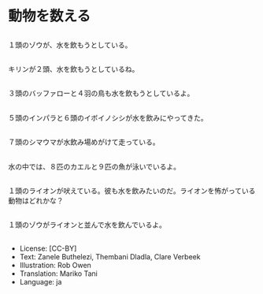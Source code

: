 # 動物を数える

##
１頭のゾウが、水を飲もうとしている。

##
キリンが２頭、水を飲もうとしているね。

##
３頭のバッファローと４羽の鳥も水を飲もうとしているよ。

##
５頭のインパラと６頭のイボイノシシが水を飲みにやってきた。

##
７頭のシマウマが水飲み場めがけて走っている。

##
水の中では、８匹のカエルと９匹の魚が泳いでいるよ。

##
１頭のライオンが吠えている。彼も水を飲みたいのだ。ライオンを怖がっている動物はどれかな？

##
１頭のゾウがライオンと並んで水を飲んでいるよ。

##
* License: [CC-BY]
* Text: Zanele Buthelezi, Thembani Dladla, Clare Verbeek
* Illustration: Rob Owen
* Translation: Mariko Tani
* Language: ja
